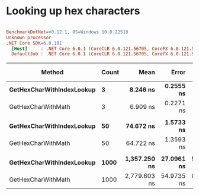 # Looking up hex characters

``` ini

BenchmarkDotNet=v0.12.1, OS=Windows 10.0.22518
Unknown processor
.NET Core SDK=6.0.101
  [Host]     : .NET Core 6.0.1 (CoreCLR 6.0.121.56705, CoreFX 6.0.121.56705), X64 RyuJIT
  DefaultJob : .NET Core 6.0.1 (CoreCLR 6.0.121.56705, CoreFX 6.0.121.56705), X64 RyuJIT


```
|                    Method | Count |         Mean |      Error |     StdDev | Ratio | RatioSD |  Gen 0 | Gen 1 | Gen 2 | Allocated |
|-------------------------- |------ |-------------:|-----------:|-----------:|------:|--------:|-------:|------:|------:|----------:|
| **GetHexCharWithIndexLookup** |     **3** |     **8.246 ns** |  **0.2555 ns** |  **0.6775 ns** |  **1.00** |    **0.00** | **0.0074** |     **-** |     **-** |      **32 B** |
|        GetHexCharWithMath |     3 |     6.909 ns |  0.2271 ns |  0.5217 ns |  0.84 |    0.11 | 0.0074 |     - |     - |      32 B |
|                           |       |              |            |            |       |         |        |       |       |           |
| **GetHexCharWithIndexLookup** |    **50** |    **74.672 ns** |  **1.5733 ns** |  **4.3332 ns** |  **1.00** |    **0.00** | **0.0296** |     **-** |     **-** |     **128 B** |
|        GetHexCharWithMath |    50 |    64.722 ns |  1.3593 ns |  2.6190 ns |  0.85 |    0.05 | 0.0296 |     - |     - |     128 B |
|                           |       |              |            |            |       |         |        |       |       |           |
| **GetHexCharWithIndexLookup** |  **1000** | **1,357.250 ns** | **27.0961 ns** | **54.1138 ns** |  **1.00** |    **0.00** | **0.4692** |     **-** |     **-** |    **2024 B** |
|        GetHexCharWithMath |  1000 | 2,779.603 ns | 54.9735 ns | 87.1937 ns |  2.06 |    0.11 | 0.4692 |     - |     - |    2024 B |
